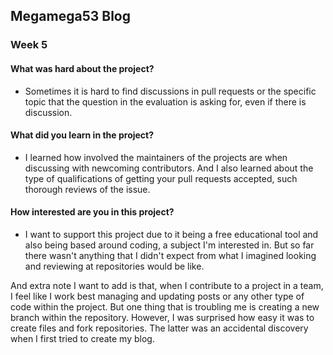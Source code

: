 ## Megamega53 Blog

### Week 5

#### What was hard about the project?
* Sometimes it is hard to find discussions in pull requests or the specific topic that the question in the evaluation is asking for, even if there is discussion.

#### What did you learn in the project?
* I learned how involved the maintainers of the projects are when discussing with newcoming contributors. And I also learned about the type of qualifications of getting your pull requests accepted, such thorough reviews of the issue.


#### How interested are you in this project?
* I want to support this project due to it being a free educational tool and also being based around coding, a subject I'm interested in. But so far there wasn't anything that I didn't expect from what I imagined looking and reviewing at repositories would be like.

And extra note I want to add is that, when I contribute to a project in a team, I feel like I work best managing and updating posts or any other type of code within the project. But one thing that is troubling me is creating a new branch within the repository. However, I was surprised how easy it was to create files and fork repositories. The latter was an accidental discovery when I first tried to create my blog.
